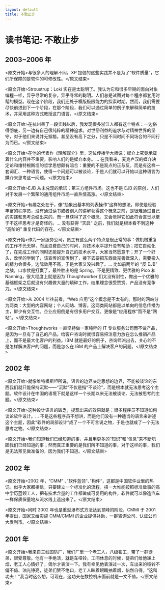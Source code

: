 ```yaml
---
layout: default
title: 不敢止步
---
```


# 读书笔记: 不敢止步


## 2003~2006 年

<原文开始>与很多人的理解不同，XP 提倡的这些实践并不是为了“软件质量”，它们所保障的是软件的可修改性。</原文结束>

<原文开始>Stroustrup：Loki 实在是太聪明了。我认为它和很多早期的面向对象编程一样，异乎寻常的复杂，异乎寻常的聪明。人们总是试图对每个程序都套用时髦的模型。现在这个阶段，我们还处于模版极限能力的探索时期。然而，我们需要尽快前进到下一个阶段，在那个阶段，我们可以通过简单的例子来解释简单的技术，并采用这种方式教授这门语言。</原文结束>

<原文开始>在杭州呆了一段实践以后，我发现很多浙江人都有这个特点：一边俗得彻底，另一边有自己很纯粹的精神追求。对世俗利益的追求与对精神世界的坚守，对于他们来说并无抵牾，甚至没有高下之分，只是不同时间不同场合的不同行为而已。</原文结束>

<原文开始>在他的代表作《理解媒介》里，这位传播学大师说：媒介上究竟承载着什么内容并不重要，影响人们的是媒介本身。... 在我看来，麦克卢汉的媒介决定论和维特根斯坦的哲学思想颇有暗合：重要的不是观点的正与反，而是有这样一套词汇、一种语言，使得一个问题可以被谈论，于是人们就可以开始以这种语言为媒介来思考这一问题。</原文结束>

<原文开始>EJB 从未兑现的承诺：第三方组件市场。这也不是 EJB 的原创，人们对于发展一个繁荣的通用组件市场一直热情高涨。</原文结束>

<原文开始>有趣之处在于，像“抽象出基本的列表操作”这样的想法，即使是经验丰富的程序员，没有通过读书或者别人的讲解获得这个概念之前，是很难通过自己的实践和思考总结出来的。而一旦获得了这个概念，又会觉得它如此符合直觉以至于不这样思考才是奇怪的。... 没有获得 “天启” 之前，我们就是根本看不到这种 “高阶的” 重复代码的存在。</原文结束>

<原文开始>作为一家服务公司，员工有这么两个特点是很正常的事：做机械重复的工作不光无聊，而且浪费自己的时间，对技术水平提升没有帮助；把它自动化了，在完成工作的同时还能提升自己的技术水平，大家当然愿意干；开了一个好头，改学的学到了，该宣传的宣传到了，接下去要把东西做完善做深入，需要投入的精力会很多，边际效用不高，于是大家又没兴趣了。... 比如前两年的 “反 EJB” 之战，口水仗是打赢了，最终胜出的是 Spring，不是更精致、更优雅的 Pico 和 Nanning，很大程度上就是因为 Thoughtworker 们太没有耐性，做出一个优雅的基础框架之后就没有兴趣做大量的琐碎工作，结果理念很受赞赏、产品没有竞争力。</原文结束>

<原文开始>从 2004 年往前看，“Web 应用”这个概念是不太有的。那时的网站分为两类：大型的内容网站；个人网站、博客。这两类网站都是以单向的信息传播为主，鲜少有交互性。企业应用倒是有很多用户交互，更像是“应用程序”而不是“网站”。</原文结束>

<原文开始>Thoughtworks 一直坚持做一家纯粹的 IT 专业服务公司而不做产品，是因为一旦有了自己的产品，给客户咨询时就很容易把注意力放在怎么推销产品上，而不是最大化客户的利益。IBM 就是最好的例子，咨询师派出去，关心的不是怎样解决客户的问题，而是怎么在 IBM 的产品上解决客户的问题。</原文结束>


## 2002 年

<原文开始>就像维特根斯坦所说，语言的边界决定思想的边界，不能被谈论的东西我们就只能保持沉默——“沉默”不仅是指“不谈论”，而是根本就无法思考这个主题。软件设计在中国的语境下就是这样一个长期以来无法被谈论、无法被思考的主题。</原文结束>

<原文开始>这种设计语言的匮乏，提现出来的效果就是：很多程序员不知道如何谈论软件设计。... 不是这些程序员不想讲，而是他们没有一种适当的语言来讲述这个主题，因此“软件的局部设计”成了一个不可言说之物，于是也就成了一个无法思考之物。</原文结束>

<原文开始>我们知道我们已经知道的事，并且用更多的“知识”和“信息”来不断巩固我们已经知道的事；然而真正重要的是我们所不知道的事，对于这样的事，我们是无法预见做准备的，因为我们不知道。</原文结束>
## 2002 年

<原文开始>2002 年，“CMM” 、”软件蓝领“、”构件“，这都是中国软件业里的热词。似乎大家都相信，只要建立一个标准化的流程，招一大堆能按照标准做事的高中学历蓝领工人，把有技术含量的工作都做成可复用的构件，软件就可以像造汽车一样保质保量地从流水线上造出来了。</原文结束>

<原文开始>同时 2002 年也是重型瀑布式方法达到顶峰的阶段，CMMI 于 2001 年提出，国家又给实施 CMM/CMMI 的企业提供补助，一群咨询公司、认证公司大发利市。</原文结束>
## 2001 年

<原文开始>我来自三线国防厂，我们厂里一个老工人，八级钳工，带了一群徒弟，很受尊敬。他有一手绝活，就是车哑铃。工间休息的时候，徒弟们给他递上烟，老工人心情好了，偶尔才表演一下。我有幸见他表演过一次，车出来的哑铃不偏不倚、油光铮亮，徒弟们赞不绝口，老工人眯着眼睛抽着烟，怡然自得。“这叫功夫！”我当时这么想。可现在，这功夫在数控机床面前就是一文不值。</原文结束>
